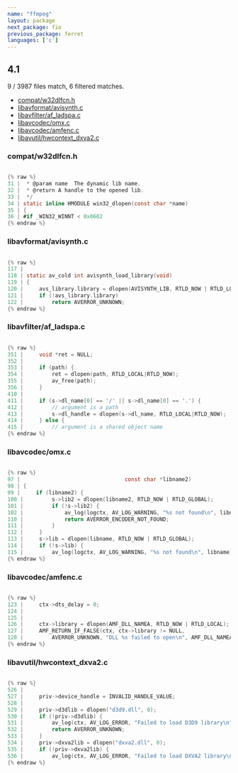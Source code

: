 ```yaml
---
name: "ffmpeg"
layout: package
next_package: fio
previous_package: ferret
languages: ['c']
---
```

## 4.1
9 / 3987 files match, 6 filtered matches.

 - [compat/w32dlfcn.h](#compatw32dlfcnh)
 - [libavformat/avisynth.c](#libavformatavisynthc)
 - [libavfilter/af_ladspa.c](#libavfilteraf_ladspac)
 - [libavcodec/omx.c](#libavcodecomxc)
 - [libavcodec/amfenc.c](#libavcodecamfencc)
 - [libavutil/hwcontext_dxva2.c](#libavutilhwcontext_dxva2c)

### compat/w32dlfcn.h

```c

{% raw %}
31 |  * @param name  The dynamic lib name.
32 |  * @return A handle to the opened lib.
33 |  */
34 | static inline HMODULE win32_dlopen(const char *name)
35 | {
36 | #if _WIN32_WINNT < 0x0602
{% endraw %}

```
### libavformat/avisynth.c

```c

{% raw %}
117 | 
118 | static av_cold int avisynth_load_library(void)
119 | {
120 |     avs_library.library = dlopen(AVISYNTH_LIB, RTLD_NOW | RTLD_LOCAL);
121 |     if (!avs_library.library)
122 |         return AVERROR_UNKNOWN;
{% endraw %}

```
### libavfilter/af_ladspa.c

```c

{% raw %}
351 |     void *ret = NULL;
352 | 
353 |     if (path) {
354 |         ret = dlopen(path, RTLD_LOCAL|RTLD_NOW);
355 |         av_free(path);
356 |     }
410 | 
411 |     if (s->dl_name[0] == '/' || s->dl_name[0] == '.') {
412 |         // argument is a path
413 |         s->dl_handle = dlopen(s->dl_name, RTLD_LOCAL|RTLD_NOW);
414 |     } else {
415 |         // argument is a shared object name
{% endraw %}

```
### libavcodec/omx.c

```c

{% raw %}
97 |                                 const char *libname2)
98 | {
99 |     if (libname2) {
100 |         s->lib2 = dlopen(libname2, RTLD_NOW | RTLD_GLOBAL);
101 |         if (!s->lib2) {
102 |             av_log(logctx, AV_LOG_WARNING, "%s not found\n", libname);
110 |             return AVERROR_ENCODER_NOT_FOUND;
111 |         }
112 |     }
113 |     s->lib = dlopen(libname, RTLD_NOW | RTLD_GLOBAL);
114 |     if (!s->lib) {
115 |         av_log(logctx, AV_LOG_WARNING, "%s not found\n", libname);
{% endraw %}

```
### libavcodec/amfenc.c

```c

{% raw %}
123 |     ctx->dts_delay = 0;
124 | 
125 | 
126 |     ctx->library = dlopen(AMF_DLL_NAMEA, RTLD_NOW | RTLD_LOCAL);
127 |     AMF_RETURN_IF_FALSE(ctx, ctx->library != NULL,
128 |         AVERROR_UNKNOWN, "DLL %s failed to open\n", AMF_DLL_NAMEA);
{% endraw %}

```
### libavutil/hwcontext_dxva2.c

```c

{% raw %}
526 | 
527 |     priv->device_handle = INVALID_HANDLE_VALUE;
528 | 
529 |     priv->d3dlib = dlopen("d3d9.dll", 0);
530 |     if (!priv->d3dlib) {
531 |         av_log(ctx, AV_LOG_ERROR, "Failed to load D3D9 library\n");
532 |         return AVERROR_UNKNOWN;
533 |     }
534 |     priv->dxva2lib = dlopen("dxva2.dll", 0);
535 |     if (!priv->dxva2lib) {
536 |         av_log(ctx, AV_LOG_ERROR, "Failed to load DXVA2 library\n");
{% endraw %}

```